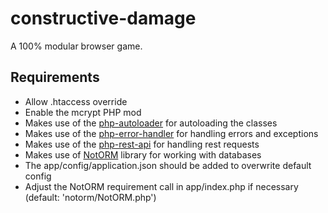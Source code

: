# constructive-damage
A 100% modular browser game.

## Requirements
* Allow .htaccess override
* Enable the mcrypt PHP mod
* Makes use of the [php-autoloader](https://github.com/audacus/php-autoloader) for autoloading the classes
* Makes use of the [php-error-handler](https://github.com/audacus/php-error-handler) for handling errors and exceptions
* Makes use of the [php-rest-api](https://github.com/audacus/php-rest-api) for handling rest requests
* Makes use of [NotORM](https://github.com/vrana/notorm) library for working with databases
* The app/config/application.json should be added to overwrite default config
* Adjust the NotORM requirement call in app/index.php if necessary (default: 'notorm/NotORM.php')
